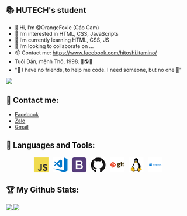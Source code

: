 ## 📚 HUTECH's student
- 👋 Hi, I’m @OrangeFoxie (Cáo Cam)
- 👀 I’m interested in HTML, CSS, JavaScripts
- 🌱 I’m currently learning HTML, CSS, JS
- 💞️ I’m looking to collaborate on ...
- 📫 Contact me: https://www.facebook.com/hitoshi.itamino/
- Tuổi Dần, mệnh Thổ, 1998. 🐅🌎🚀
- "🎵 I have no friends, to help me code. I need someone, but no one 🎵"

![](https://visitor-badge.laobi.icu/badge?page_id=CharalambosIoannou.OrangeFoxie)

## 📲 Contact me:
- <a href="https://www.facebook.com/hitoshi.itamino/" target="_blank" rel="noopener noreferrer">Facebook</a>
- <a href="https://zalo.me/0325893888" target="_blank" rel="noopener noreferrer">Zalo</a>
- <a href="mailto:vinhphuc931998@gmail.com" target="_blank" rel="noopener noreferrer">Gmail</a>

## 🧰 Languages and Tools:
<p align="center">
  <img src="https://raw.githubusercontent.com/github/explore/80688e429a7d4ef2fca1e82350fe8e3517d3494d/topics/javascript/javascript.png" alt="Javascript" height="40" style="vertical-align:top; margin:4px">
  <img src="https://raw.githubusercontent.com/github/explore/80688e429a7d4ef2fca1e82350fe8e3517d3494d/topics/visual-studio-code/visual-studio-code.png" alt="VS Code" height="40" style="vertical-align:top; margin:4px">
  <img src="https://raw.githubusercontent.com/github/explore/80688e429a7d4ef2fca1e82350fe8e3517d3494d/topics/bootstrap/bootstrap.png" alt="Bootstrap" height="40" style="vertical-align:top; margin:4px">
  <img src="https://raw.githubusercontent.com/github/explore/78df643247d429f6cc873026c0622819ad797942/topics/github/github.png" alt="Github" height="40" style="vertical-align:top; margin:4px">
  <img src="https://raw.githubusercontent.com/github/explore/80688e429a7d4ef2fca1e82350fe8e3517d3494d/topics/git/git.png" alt="Git" height="40" style="vertical-align:top; margin:4px">
  <img src="https://raw.githubusercontent.com/github/explore/80688e429a7d4ef2fca1e82350fe8e3517d3494d/topics/linux/linux.png" alt="Linux" height="40" style="vertical-align:top; margin:4px" alt="Windows" height="40" style="vertical-align:top; margin:4px">
  <img src="https://raw.githubusercontent.com/github/explore/80688e429a7d4ef2fca1e82350fe8e3517d3494d/topics/windows/windows.png" alt="Windows" height="40" style="vertical-align:top; margin:4px">
</p>

## :trophy: My Github Stats:
<div>
<a href="https://readme-stats-cfgj2cxdy.vercel.app/api?username=OrangeFoxie&count_private=true&show_icons=true&theme=algolia">
  <img  align="center" src="https://readme-stats-cfgj2cxdy.vercel.app/api?username=OrangeFoxie&count_private=true&show_icons=true&theme=algolia" />
</a>
<a href="https://readme-stats-cfgj2cxdy.vercel.app/api/top-langs/?username=OrangeFoxie&hide=php&theme=algolia">
  <img align="center" src="https://readme-stats-cfgj2cxdy.vercel.app/api/top-langs/?username=OrangeFoxie&hide=php&theme=algolia" />
</a>
</div>








<!---
OrangeFoxie/OrangeFoxie is a ✨ special ✨ repository because its `README.md` (this file) appears on your GitHub profile.
You can click the Preview link to take a look at your changes.
--->
